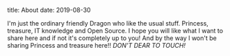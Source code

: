 title: About
date: 2019-08-30

I'm just the ordinary friendly Dragon who like the usual stuff. Princess, treasure, IT knowledge 
and Open Source. I hope you will like what I want to share here and if not it's completely up to 
you! And by the way I won't be sharing Princess and treasure here!! *DON'T DEAR TO TOUCH!*

[dragon_image]: {static}/images/avatar.jpg

